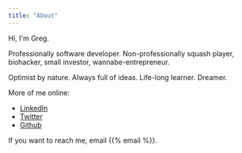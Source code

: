 ```yaml
---
title: "About"
---
```


Hi, I'm Greg.

Professionally software developer. Non-professionally squash player,
biohacker, small investor, wannabe-entrepreneur.

Optimist by nature. Always full of ideas. Life-long learner. Dreamer.

More of me online:

- [LinkedIn](https://www.linkedin.com/in/rynkowsg/)
- [Twitter](https://twitter.com/rynkowsg)
- [Github](https://github.com/rynkowsg)

If you want to reach me, email {{% email %}}.
